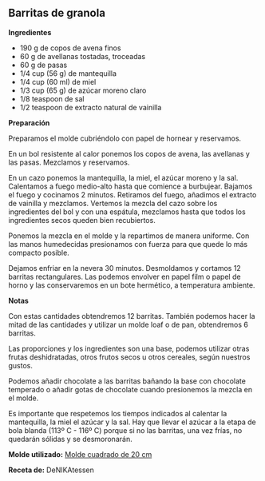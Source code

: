 ## Barritas de granola

**Ingredientes**

- 190 g de copos de avena finos
- 60 g de avellanas tostadas, troceadas
- 60 g de pasas
- 1/4 cup (56 g) de mantequilla
- 1/4 cup (60 ml) de miel
- 1/3 cup (65 g) de azúcar moreno claro
- 1/8 teaspoon de sal
- 1/2 teaspoon de extracto natural de vainilla

**Preparación**

Preparamos el molde cubriéndolo con papel de hornear y reservamos.

En un bol resistente al calor ponemos los copos de avena, las avellanas y las pasas. Mezclamos y reservamos.

En un cazo ponemos la mantequilla, la miel, el azúcar moreno y la sal. Calentamos a fuego medio-alto hasta que comience a burbujear. Bajamos el fuego y cocinamos 2 minutos. Retiramos del fuego, añadimos el extracto de vainilla y mezclamos.
Vertemos la mezcla del cazo sobre los ingredientes del bol y con una espátula, mezclamos hasta que todos los ingredientes secos queden bien recubiertos.

Ponemos la mezcla en el molde y la repartimos de manera uniforme. Con las manos humedecidas presionamos con fuerza para que quede lo más compacto posible.

Dejamos enfriar en la nevera 30 minutos. Desmoldamos y cortamos 12 barritas rectangulares. Las podemos envolver en papel film o papel de horno y las conservaremos en un bote hermético, a temperatura ambiente.

**Notas**

Con estas cantidades obtendremos 12 barritas. También podemos hacer la mitad de las cantidades y utilizar un molde loaf o de pan, obtendremos 6 barritas.

Las proporciones y los ingredientes son una base, podemos utilizar otras frutas deshidratadas, otros frutos secos u otros cereales, según nuestros gustos.

Podemos añadir chocolate a las barritas bañando la base con chocolate temperado o añadir gotas de chocolate cuando presionemos la mezcla en el molde.

Es importante que respetemos los tiempos indicados al calentar la mantequilla, la miel el azúcar y la sal. Hay que llevar el azúcar a la etapa de bola blanda (113º C - 116º C) porque si no las barritas, una vez frías, no quedarán sólidas y se desmoronarán.

**Molde utilizado:** [Molde cuadrado de 20 cm](../../moldes-y-utensilios.md)

**Receta de:** DeNIKAtessen
